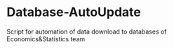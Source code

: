 # Database-AutoUpdate
Script for automation of data download to databases of Economics&amp;Statistics team
